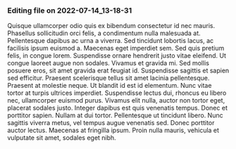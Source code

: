 

### Editing file on 2022-07-14_13-18-31

Quisque ullamcorper odio quis ex bibendum consectetur id nec mauris. Phasellus sollicitudin orci felis, a condimentum nulla malesuada at. Pellentesque dapibus ac urna a viverra. Sed tincidunt lobortis lacus, ac facilisis ipsum euismod a. Maecenas eget imperdiet sem. Sed quis pretium felis, in congue lorem. Suspendisse ornare hendrerit justo vitae eleifend. Ut congue laoreet augue non sodales. Vivamus et gravida mi. Sed mollis posuere eros, sit amet gravida erat feugiat id. Suspendisse sagittis et sapien sed efficitur. Praesent scelerisque tellus sit amet lacinia pellentesque. Praesent at molestie neque.
Ut blandit id est id elementum. Nunc vitae tortor at turpis ultrices imperdiet. Suspendisse lectus dui, rhoncus eu libero nec, ullamcorper euismod purus. Vivamus elit nulla, auctor non tortor eget, placerat sodales justo. Integer dapibus est quis venenatis tempus. Donec et porttitor sapien. Nullam at dui tortor. Pellentesque ut tincidunt libero. Nunc sagittis viverra metus, vel tempus augue venenatis sed. Donec porttitor auctor lectus. Maecenas at fringilla ipsum. Proin nulla mauris, vehicula et vulputate sit amet, sodales eget nibh.


